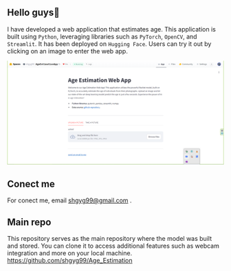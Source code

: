 ## Hello guys👋
I have developed a web application that estimates age. This application is built using `Python`, leveraging libraries such as `PyTorch`, `OpenCV`, and `Streamlit`. It has been deployed on `Hugging Face`. Users can try it out by clicking on an image to enter the web app.

[![web app](https://github.com/shgyg99/AgeEstimationWebApp/blob/main/screenshot20240808095159.png)](https://shgyg99-ageestimationapp.hf.space)

## Conect me
For conect me, email shgyg99@gmail.com .
## Main repo
This repository serves as the main repository where the model was built and stored. You can clone it to access additional features such as webcam integration and more on your local machine. 
https://github.com/shgyg99/Age_Estimation
